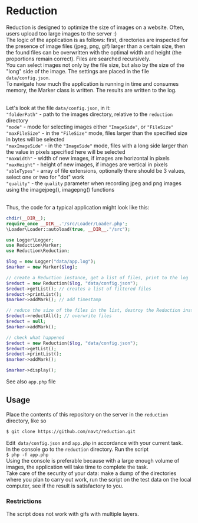 # Reduction

Reduction is designed to optimize the size of images on a website. Often, users upload too large images to the server :) <br>
The logic of the application is as follows: first, directories are inspected for the presence of image files (jpeg, png, gif) larger than a certain size, then the found files can be overwritten with the optimal width and height (the proportions remain correct). Files are searched recursively. <br>
You can select images not only by the file size, but also by the size of the "long" side of the image. The settings are placed in the file `data/config.json`. <br>
To navigate how much the application is running in time and consumes memory, the Marker class is written. The results are written to the log. <br> <br>

Let's look at the file `data/config.json`, in it: <br>
`"folderPath"` - path to the images directory, relative to the `reduction` directory <br>
`"mode"` - mode for selecting images either `"ImageSide"`, or `"FileSize"` <br>
`"maxFileSize"` - in the `"FileSize"` mode, files larger than the specified size in bytes will be selected <br>
`"maxImageSide"` - in the `"ImageSide"` mode, files with a long side larger than the value in pixels specified here will be selected <br>
`"maxWidth"` - width of new images, if images are horizontal in pixels<br>
`"maxHeight"` - height of new images, if images are vertical in pixels<br>
`"ableTypes"` - array of file extensions, optionally there should be 3 values, select one or two for "dot" work <br>
`"quality"` - the `quality` parameter when recording jpeg and png images using the imagejpeg(), imagepng() functions<br><br>

Thus, the code for a typical application might look like this:<br>

```php
chdir(__DIR__);
require_once __DIR__.'/src/Loader/Loader.php';
\Loader\Loader::autoload(true, __DIR__."/src");

use Logger\Logger;
use Reduction\Marker;
use Reduction\Reduction;

$log = new Logger("data/app.log");
$marker = new Marker($log);

// create a Reduction instance, get a list of files, print to the log
$reduct = new Reduction($log, "data/config.json");
$reduct->getList(); // creates a list of filtered files
$reduct->printList();
$marker->addMark(); // add timestamp

// reduce the size of the files in the list, destroy the Reduction instance
$reduct->reductAll(); // overwrite files
$reduct = null;
$marker->addMark();

// check what happened
$reduct = new Reduction($log, "data/config.json");
$reduct->getList();
$reduct->printList();
$marker->addMark();

$marker->display();
```

See also `app.php` file <br>

## Usage
Place the contents of this repository on the server in the `reduction` directory, like so
```bash
$ git clone https://github.com/navt/reduction.git
```
Edit` data/config.json` and `app.php` in accordance with your current task.<br>
In the console go to the `reduction` directory. Run the script<br>
`$ php -f app.php` <br>
Using the console is preferable because with a large enough volume of images, the application will take time to complete the task.<br>
Take care of the security of your data: make a dump of the directories where you plan to carry out work, run the script on the test data on the local computer, see if the result is satisfactory to you.

### Restrictions
The script does not work with gifs with multiple layers.